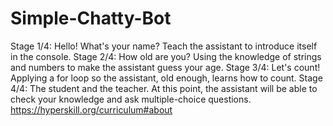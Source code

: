 # Simple-Chatty-Bot
Stage 1/4: Hello! What's your name?
  Teach the assistant to introduce itself in the console.
Stage 2/4: How old are you?
  Using the knowledge of strings and numbers to make the assistant guess your age.
Stage 3/4: Let's count!
  Applying a for loop so the assistant, old enough, learns how to count.
Stage 4/4: The student and the teacher.
  At this point, the assistant will be able to check your knowledge and ask multiple-choice questions.
https://hyperskill.org/curriculum#about
